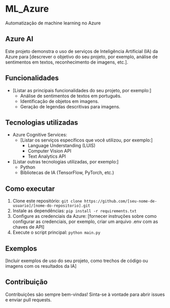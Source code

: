 # ML_Azure
Automatização de machine learning no Azure

## Azure AI

Este projeto demonstra o uso de serviços de Inteligência Artificial (IA) da Azure para [descrever o objetivo do seu projeto, por exemplo, análise de sentimentos em textos, reconhecimento de imagens, etc.].

## Funcionalidades

* [Listar as principais funcionalidades do seu projeto, por exemplo:]
    * Análise de sentimentos de textos em português.
    * Identificação de objetos em imagens.
    * Geração de legendas descritivas para imagens.

## Tecnologias utilizadas

* Azure Cognitive Services:
    * [Listar os serviços específicos que você utilizou, por exemplo:]
        * Language Understanding (LUIS)
        * Computer Vision API
        * Text Analytics API
* [Listar outras tecnologias utilizadas, por exemplo:]
    * Python
    * Bibliotecas de IA (TensorFlow, PyTorch, etc.)

## Como executar

1. Clone este repositório: `git clone https://github.com/[seu-nome-de-usuario]/[nome-do-repositorio].git`
2. Instale as dependências: `pip install -r requirements.txt`
3. Configure as credenciais da Azure: [fornecer instruções sobre como configurar as credenciais, por exemplo, criar um arquivo .env com as chaves de API]
4. Execute o script principal: `python main.py`

## Exemplos

[Incluir exemplos de uso do seu projeto, como trechos de código ou imagens com os resultados da IA]

## Contribuição

Contribuições são sempre bem-vindas! Sinta-se à vontade para abrir issues e enviar pull requests.
